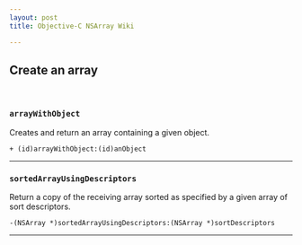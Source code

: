 ```yaml
---
layout: post  
title: Objective-C NSArray Wiki  

---  
```

  
## Create an array  
</br>  
  
### `arrayWithObject`  
Creates and return an array containing a given object.  
  
	+ (id)arrayWithObject:(id)anObject    
  
---
  
### `sortedArrayUsingDescriptors`  
Return a copy of the receiving array sorted as specified by a given array of sort descriptors.  
  
	-(NSArray *)sortedArrayUsingDescriptors:(NSArray *)sortDescriptors  

---  
  
  
